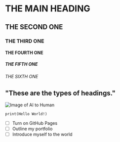 # THE MAIN HEADING
## THE SECOND ONE
### THE THIRD ONE
#### THE FOURTH ONE
##### THE FIFTH ONE
###### THE SIXTH ONE

"These are the types of headings."
--
![Image of AI to Human](https://www.imf.org/-/media/Images/IMF/FANDD/hero/2023/December/hero-B2B.ashx)

```
print(Hello World!)
```
- [ ] Turn on GitHub Pages
- [ ] Outline my portfolio
- [ ] Introduce myself to the world
